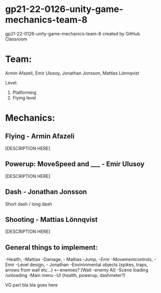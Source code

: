# gp21-22-0126-unity-game-mechanics-team-8
gp21-22-0126-unity-game-mechanics-team-8 created by GitHub Classroom

# Team:
Armin Afazeli,
Emir Ulusoy,
Jonathan Jonsson,
Mattias Lönnqvist

Level:
1) Platforming
2) Flying level


# Mechanics:

## Flying - Armin Afazeli
[DESCRIPTION HERE]


## Powerup: MoveSpeed and ___ - Emir Ulusoy 
[DESCRIPTION HERE]


## Dash - Jonathan Jonsson
Short dash / long dash


## Shooting - Mattias Lönnqvist
[DESCRIPTION HERE]

## General things to implement:
-Health, -Mattias
-Damage, - Mattias
-Jump, -Emir
-Movementcontrols, - Emir 
-Level design, - Jonathan
-Environmental objects (spikes, traps, arrows from wall etc...) <--enemies? [Wait -enemy AI]
-Scene loading /unloading
-Main menu
-UI (health, powerup, dashmeter?) 


VG part bla bla goes here
